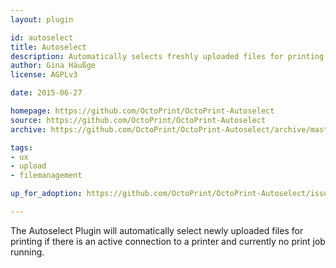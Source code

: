 ```yaml
---
layout: plugin

id: autoselect
title: Autoselect
description: Automatically selects freshly uploaded files for printing if no print job is currently active.
author: Gina Häußge
license: AGPLv3

date: 2015-06-27

homepage: https://github.com/OctoPrint/OctoPrint-Autoselect
source: https://github.com/OctoPrint/OctoPrint-Autoselect
archive: https://github.com/OctoPrint/OctoPrint-Autoselect/archive/master.zip

tags:
- ux
- upload
- filemanagement

up_for_adoption: https://github.com/OctoPrint/OctoPrint-Autoselect/issues/6

---
```


The Autoselect Plugin will automatically select newly uploaded files for
printing if there is an active connection to a printer and currently no print
job running.
